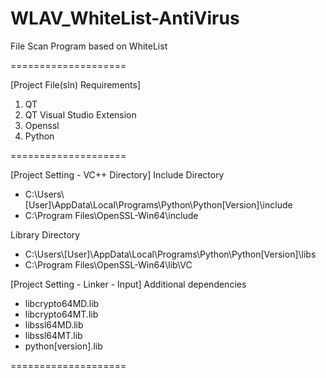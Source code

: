 # WLAV_WhiteList-AntiVirus
File Scan Program based on WhiteList

====================

[Project File(sln) Requirements]
1. QT
2. QT Visual Studio Extension
3. Openssl
4. Python

====================

[Project Setting - VC++ Directory]
Include Directory
- C:\\Users\\[User]\\AppData\\Local\\Programs\\Python\\Python[Version]\\include
- C:\\Program Files\\OpenSSL-Win64\\include

Library Directory
- C:\\Users\\[User]\\AppData\\Local\\Programs\\Python\\Python[Version]\\libs
- C:\\Program Files\\OpenSSL-Win64\lib\\VC

[Project Setting - Linker - Input]
Additional dependencies
- libcrypto64MD.lib
- libcrypto64MT.lib
- libssl64MD.lib
- libssl64MT.lib
- python[version].lib

====================
